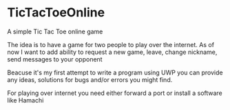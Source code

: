 # TicTacToeOnline
A simple Tic Tac Toe online game

The idea is to have a game for two people to play over the internet. As of now I want to add ability to request a new game, leave, change nickname, send messages to your
opponent


Beacuse it's my first attempt to write a program using UWP you can provide any ideas, solutions for bugs and/or errors you might find.

For playing over internet you need either forward a port or install a software like Hamachi
